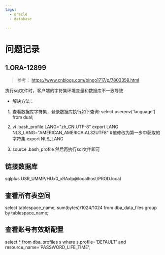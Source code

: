 ```yaml
---
tags:
  - oracle
  - database

---
```


# 问题记录

## 1.ORA-12899
> 参考： https://www.cnblogs.com/bingo1717/p/7803359.html 

执行sql文件时，客户端的字符集环境变量和数据库不一致导致
- 解决方法：
1. 查看数据库字符集，登录数据库执行如下查询:
select userenv('language') from dual;

2. vi .bash_profile
LANG="zh_CN.UTF-8"
export LANG
NLS_LANG="AMERICAN_AMERICA.AL32UTF8"  #值修改为第一步中获取的字符集
export NLS_LANG

3. source .bash_profile
然后再执行sql文件即可




## 链接数据库


sqlplus USR_UMMP/HUx0_xRAxlp@localhost/PROD.local


## 查看所有表空间

select tablespace_name, sum(bytes)/1024/1024 from dba_data_files group by tablespace_name;



## 查看账号有效期配置

select * from dba_profiles s where s.profile='DEFAULT' and resource_name='PASSWORD_LIFE_TIME';